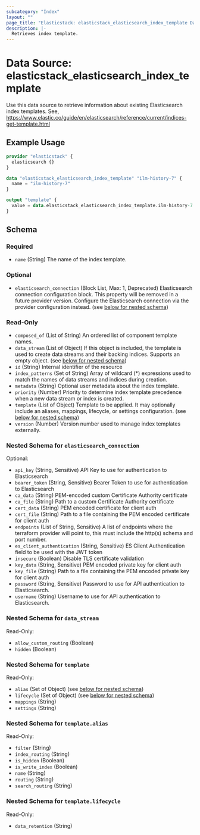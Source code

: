```yaml
---
subcategory: "Index"
layout: ""
page_title: "Elasticstack: elasticstack_elasticsearch_index_template Data Source"
description: |-
  Retrieves index template.
---
```


# Data Source: elasticstack_elasticsearch_index_template

Use this data source to retrieve information about existing Elasticsearch index templates. See, https://www.elastic.co/guide/en/elasticsearch/reference/current/indices-get-template.html

## Example Usage

```terraform
provider "elasticstack" {
  elasticsearch {}
}

data "elasticstack_elasticsearch_index_template" "ilm-history-7" {
  name = "ilm-history-7"
}

output "template" {
  value = data.elasticstack_elasticsearch_index_template.ilm-history-7
}
```

<!-- schema generated by tfplugindocs -->
## Schema

### Required

- `name` (String) The name of the index template.

### Optional

- `elasticsearch_connection` (Block List, Max: 1, Deprecated) Elasticsearch connection configuration block. This property will be removed in a future provider version. Configure the Elasticsearch connection via the provider configuration instead. (see [below for nested schema](#nestedblock--elasticsearch_connection))

### Read-Only

- `composed_of` (List of String) An ordered list of component template names.
- `data_stream` (List of Object) If this object is included, the template is used to create data streams and their backing indices. Supports an empty object. (see [below for nested schema](#nestedatt--data_stream))
- `id` (String) Internal identifier of the resource
- `index_patterns` (Set of String) Array of wildcard (*) expressions used to match the names of data streams and indices during creation.
- `metadata` (String) Optional user metadata about the index template.
- `priority` (Number) Priority to determine index template precedence when a new data stream or index is created.
- `template` (List of Object) Template to be applied. It may optionally include an aliases, mappings, lifecycle, or settings configuration. (see [below for nested schema](#nestedatt--template))
- `version` (Number) Version number used to manage index templates externally.

<a id="nestedblock--elasticsearch_connection"></a>
### Nested Schema for `elasticsearch_connection`

Optional:

- `api_key` (String, Sensitive) API Key to use for authentication to Elasticsearch
- `bearer_token` (String, Sensitive) Bearer Token to use for authentication to Elasticsearch
- `ca_data` (String) PEM-encoded custom Certificate Authority certificate
- `ca_file` (String) Path to a custom Certificate Authority certificate
- `cert_data` (String) PEM encoded certificate for client auth
- `cert_file` (String) Path to a file containing the PEM encoded certificate for client auth
- `endpoints` (List of String, Sensitive) A list of endpoints where the terraform provider will point to, this must include the http(s) schema and port number.
- `es_client_authentication` (String, Sensitive) ES Client Authentication field to be used with the JWT token
- `insecure` (Boolean) Disable TLS certificate validation
- `key_data` (String, Sensitive) PEM encoded private key for client auth
- `key_file` (String) Path to a file containing the PEM encoded private key for client auth
- `password` (String, Sensitive) Password to use for API authentication to Elasticsearch.
- `username` (String) Username to use for API authentication to Elasticsearch.


<a id="nestedatt--data_stream"></a>
### Nested Schema for `data_stream`

Read-Only:

- `allow_custom_routing` (Boolean)
- `hidden` (Boolean)


<a id="nestedatt--template"></a>
### Nested Schema for `template`

Read-Only:

- `alias` (Set of Object) (see [below for nested schema](#nestedobjatt--template--alias))
- `lifecycle` (Set of Object) (see [below for nested schema](#nestedobjatt--template--lifecycle))
- `mappings` (String)
- `settings` (String)

<a id="nestedobjatt--template--alias"></a>
### Nested Schema for `template.alias`

Read-Only:

- `filter` (String)
- `index_routing` (String)
- `is_hidden` (Boolean)
- `is_write_index` (Boolean)
- `name` (String)
- `routing` (String)
- `search_routing` (String)


<a id="nestedobjatt--template--lifecycle"></a>
### Nested Schema for `template.lifecycle`

Read-Only:

- `data_retention` (String)
